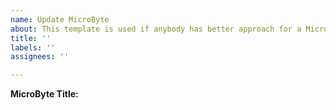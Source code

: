 ```yaml
---
name: Update MicroByte
about: This template is used if anybody has better approach for a MicroByte in stock.
title: ''
labels: ''
assignees: ''

---
```


**MicroByte Title:** <title>

**Improvement Proposal:** <list out what improvements you are proposing to provide>

**Benefits of proposed improvements:** <list out the benefits of the aforementioned improvements you want to offer>